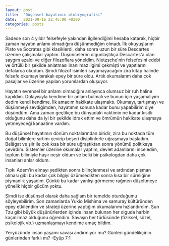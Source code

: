 ```yaml
---
layout: post
title:  "Düşünsel hayatımın otobiyografisi"
date:   2021-09-16 22:45:00 +0300
categories: posts
---
```



Sadece son 4 yıldır felsefeyle yakından ilgilendiğimi hesaba katarak, hiçbir zaman hayatın anlamı olmadığını düşünmediğim olmadı.
İlk okuyuşlarım Plato ve Socrates gibi klasiklerdi, daha sonra uzun bir süre Descartes üzerine çalışmalar yaptım. Düşüncelerim olgunlaştıkça Descartes'a olan saygım azaldı ve diğer filozoflara yöneldim.
Nietzsche'nin felsefesini edebi ve örtülü bir şekilde anlatması inanılmaz ilgimi çekmişti ve yapıtlarını defalarca okudum.
Şimdi filozof isimleri sayamayacağım zira kitap halinde felsefe okumayı bırakalı epey bir süre oldu. Artık okumalarım daha çok pasajlar ve üzerine yapılan yorumlardan oluşuyor.


Hayatın evrensel bir anlamı olmadığını anlayınca olumsuz bir ruh haline kapıldım. Dolayısıyla kendime bir anlam bulmalı ve bunun için yaşamalıyım dedim kendi kendime.
İlk amacım hakikate ulaşmaktı. Okumayı, tartışmayı ve düşünmeyi sevdiğimden, hayatımın sonuna kadar bunu yapabilirim diye düşündüm.
Ama zaman geçtikçe bu dünyadaki vaktimin ne kadar kısıtlı olduğunu daha da iyi bir şekilde idrak ettim ve ömrümün hakikate ulaşmaya yetmeyeceği kanaatine vardım.


Bu düşünsel hayatımın dönüm noktalarından biridir, zira bu noktada tüm doğal bilimlere sırtımı çevirip beşeri disiplinlerle uğraşmaya başladım.
Belâgat ve şiir ile çok kısa bir süre uğraştıktan sonra yönümü politikaya çevirdim.
Sistemler üzerine okumalar yaptım, devlet adamlarını inceledim, toplum bilimiyle haşır neşir oldum ve belki bir psikologdan daha çok insanları anlar oldum.


Tıpkı Adem'in elmayı yedikten sonra bilinçlenmesi ve ardından pişman olması gibi bu kadar çok bilgiyi özümsedikten sonra kısa bir süreliğine pişmanlık yaşadım. Çünkü bu kadar yanlışı görmeme rağmen düzeltmeye yönelik hiçbir gücüm yoktu.


Şimdi ise düşünsel olarak daha sağlam bir temelde oturduğumu söyleyebilirim. Son zamanlarda Yukio Mishima ve samuray kültüründen epey etkilendim ve strateji üzerine yaptığım okumalarımı hızlandırdım.
Sun Tzu gibi büyük düşünürlerden içinde insan bulunan her olguda harbin kaçınılmaz olduğunu öğrendim. Savaşın her türlüsünde (fiziksel, sözel, psikolojik vb.) uzmanlaşmayı kendime amaç bildim.

Yeryüzünde insan yaşamı savaşı andırmıyor mu? Günleri gündelikçinin günlerinden farklı mı? -Eyüp 7:1

